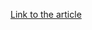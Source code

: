 [Link to the article](https://www.microsoft.com/en-us/security/blog/2024/10/07/microsoft-defender-for-cloud-remediated-threats-30-faster-than-other-solutions-according-to-forrester-tei-study/)
